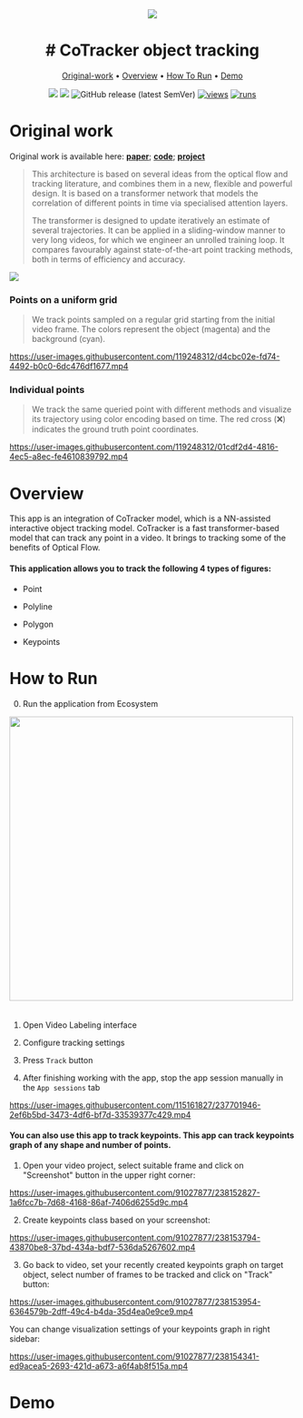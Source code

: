 <div align="center" markdown>
<img src="https://github.com/supervisely-ecosystem/co-tracker/assets/119248312/8349a1da-6f97-4063-a731-826a1d758d66" />
  
# # CoTracker object tracking

<p align="center">
  <a href="#Original-work">Original-work</a> •
  <a href="#Overview">Overview</a> •
  <a href="#How-To-Run">How To Run</a> •
  <a href="#Demo">Demo</a> 
</p>

[![](https://img.shields.io/badge/supervisely-ecosystem-brightgreen)](https://ecosystem.supervise.ly/apps/supervisely-ecosystem/co-tracker/supervisely_integration/serve)
[![](https://img.shields.io/badge/slack-chat-green.svg?logo=slack)](https://supervise.ly/slack)
![GitHub release (latest SemVer)](https://img.shields.io/github/v/release/supervisely-ecosystem/co-tracker/supervisely_integration/serve)
[![views](https://app.supervise.ly/img/badges/views/supervisely-ecosystem/co-tracker/supervisely_integration/serve.png)](https://supervise.ly)
[![runs](https://app.supervise.ly/img/badges/runs/supervisely-ecosystem/co-tracker/supervisely_integration/serve.png)](https://supervise.ly)

</div>

# Original work

Original work is available here: [**paper**](https://arXiv:2307.07635); [**code**](https://github.com/facebookresearch/co-tracker); [**project**](https://co-tracker.github.io/)

> This architecture is based on several ideas from the optical flow and tracking literature, and combines them in a new, flexible and powerful design. It is based on a transformer network that models the correlation of different points in time via specialised attention layers.
> 
> The transformer is designed to update iteratively an estimate of several trajectories. It can be applied in a sliding-window manner to very long videos, for which we engineer an unrolled training loop. It compares favourably against state-of-the-art point tracking methods, both in terms of efficiency and accuracy. 

<img src="https://github.com/supervisely-ecosystem/co-tracker/assets/119248312/0710ae69-3140-42e4-a3d0-f3cddf08bfa1" />

### Points on a uniform grid

> We track points sampled on a regular grid starting from the initial video frame. The colors represent the object (magenta) and the background (cyan).

https://user-images.githubusercontent.com/119248312/d4cbc02e-fd74-4492-b0c0-6dc476df1677.mp4

### Individual points

> We track the same queried point with different methods and visualize its trajectory using color encoding based on time. The red cross (❌) indicates the ground truth point coordinates.

https://user-images.githubusercontent.com/119248312/01cdf2d4-4816-4ec5-a8ec-fe4610839792.mp4

# Overview

This app is an integration of CoTracker model, which is a NN-assisted interactive object tracking model. CoTracker is a fast transformer-based model that can track any point in a video. It brings to tracking some of the benefits of Optical Flow.

#### This application allows you to track the following 4 types of figures:

- Point

- Polyline

- Polygon

- Keypoints

# How to Run

0. Run the application from Ecosystem

<img data-key="sly-module-link" data-module-slug="supervisely-ecosystem/co-tracker/supervisely_integration/serve" src="https://github.com/supervisely-ecosystem/MixFormer/assets/119248312/e74e2bd9-f915-48b1-bb97-ee808326dff5" width="500px" style='padding-bottom: 20px'/> 

1. Open Video Labeling interface

2. Configure tracking settings

3. Press `Track` button

4. After finishing working with the app, stop the app session manually in the `App sessions` tab

https://user-images.githubusercontent.com/115161827/237701946-2ef6b5bd-3473-4df6-bf7d-33539377c429.mp4

#### You can also use this app to track keypoints. This app can track keypoints graph of any shape and number of points.

1. Open your video project, select suitable frame and click on "Screenshot" button in the upper right corner:

https://user-images.githubusercontent.com/91027877/238152827-1a6fcc7b-7d68-4168-86af-7406d6255d9c.mp4

2. Create keypoints class based on your screenshot:

https://user-images.githubusercontent.com/91027877/238153794-43870be8-37bd-434a-bdf7-536da5267602.mp4

3. Go back to video, set your recently created keypoints graph on target object, select number of frames to be tracked and click on "Track" button:

https://user-images.githubusercontent.com/91027877/238153954-6364579b-2dff-49c4-b4da-35d4ea0e9ce9.mp4

You can change visualization settings of your keypoints graph in right sidebar:

https://user-images.githubusercontent.com/91027877/238154341-ed9acea5-2693-421d-a673-a6f4ab8f515a.mp4

# Demo


